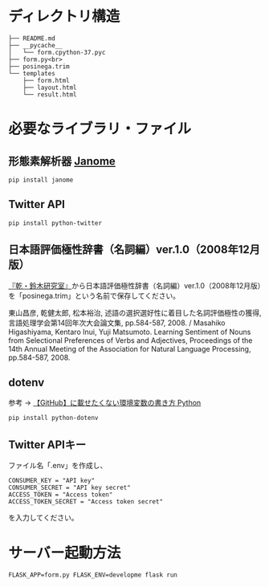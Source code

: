 # ディレクトリ構造

```
├── README.md
├── __pycache__
│   └── form.cpython-37.pyc
├── form.py<br>
├── posinega.trim
└── templates
    ├── form.html
    ├── layout.html
    └── result.html

```

# 必要なライブラリ・ファイル

## 形態素解析器 [Janome](https://mocobeta.github.io/janome/)

```
pip install janome
```

## Twitter API
```
pip install python-twitter
```

## 日本語評価極性辞書（名詞編）ver.1.0（2008年12月版）

[『乾・鈴木研究室』](http://www.cl.ecei.tohoku.ac.jp/index.php?Open%20Resources%2FJapanese%20Sentiment%20Polarity%20Dictionary)から日本語評価極性辞書（名詞編）ver.1.0（2008年12月版）を「posinega.trim」という名前で保存してください。

東山昌彦, 乾健太郎, 松本裕治, 述語の選択選好性に着目した名詞評価極性の獲得, 言語処理学会第14回年次大会論文集, pp.584-587, 2008. / Masahiko Higashiyama, Kentaro Inui, Yuji Matsumoto. Learning Sentiment of Nouns from Selectional Preferences of Verbs and Adjectives, Proceedings of the 14th Annual Meeting of the Association for Natural Language Processing, pp.584-587, 2008.

## dotenv
参考 → [【GitHub】に載せたくない環境変数の書き方 Python](https://qiita.com/hedgehoCrow/items/2fd56ebea463e7fc0f5b)
```
pip install python-dotenv
```

## Twitter APIキー
ファイル名「.env」を作成し、

```
CONSUMER_KEY = "API key"
CONSUMER_SECRET = "API key secret"
ACCESS_TOKEN = "Access token"
ACCESS_TOKEN_SECRET = "Access token secret"
```
を入力してください。

# サーバー起動方法
```
FLASK_APP=form.py FLASK_ENV=developme flask run
```
